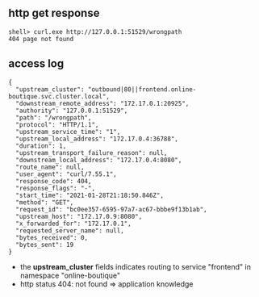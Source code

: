 ## http get response
```
shell> curl.exe http://127.0.0.1:51529/wrongpath
404 page not found
```
## access log
```
{
  "upstream_cluster": "outbound|80||frontend.online-boutique.svc.cluster.local",
  "downstream_remote_address": "172.17.0.1:20925",
  "authority": "127.0.0.1:51529",
  "path": "/wrongpath",
  "protocol": "HTTP/1.1",
  "upstream_service_time": "1",
  "upstream_local_address": "172.17.0.4:36788",
  "duration": 1,
  "upstream_transport_failure_reason": null,
  "downstream_local_address": "172.17.0.4:8080",
  "route_name": null,
  "user_agent": "curl/7.55.1",
  "response_code": 404,
  "response_flags": "-",
  "start_time": "2021-01-28T21:18:50.846Z",
  "method": "GET",
  "request_id": "bc0ee357-6595-97a7-ac67-bbbe9f13b1ab",
  "upstream_host": "172.17.0.9:8080",
  "x_forwarded_for": "172.17.0.1",
  "requested_server_name": null,
  "bytes_received": 0,
  "bytes_sent": 19
}
```
* the **upstream_cluster** fields indicates routing to service "frontend" in namespace "online-boutique"
* http status 404: not found => application knowledge